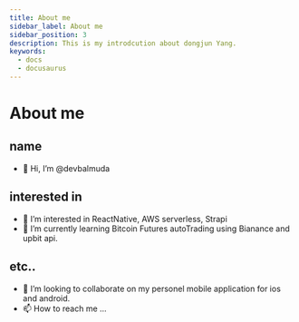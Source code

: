 ```yaml
---
title: About me
sidebar_label: About me
sidebar_position: 3
description: This is my introdcution about dongjun Yang.
keywords:
  - docs
  - docusaurus
---
```


# About me

## name
- 👋 Hi, I’m @devbalmuda

## interested in
- 👀 I’m interested in ReactNative, AWS serverless, Strapi
- 🌱 I’m currently learning Bitcoin Futures autoTrading using Bianance and upbit api.

## etc..
- 💞️ I’m looking to collaborate on my personel mobile application for ios and android.
- 📫 How to reach me ...

<!---
devbalmuda/devbalmuda is a ✨ special ✨ repository because its `README.md` (this file) appears on your GitHub profile.
You can click the Preview link to take a look at your changes.
--->
